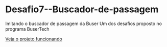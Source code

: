 # Desafio7--Buscador-de-passagem

Imitando o buscador de passagem da Buser
Um dos desafios proposto no programa BuserTech

[Veja o projeto funcionando](https://gabyvictoria0122.github.io/Desafio7--Buscador-de-passagem/)

